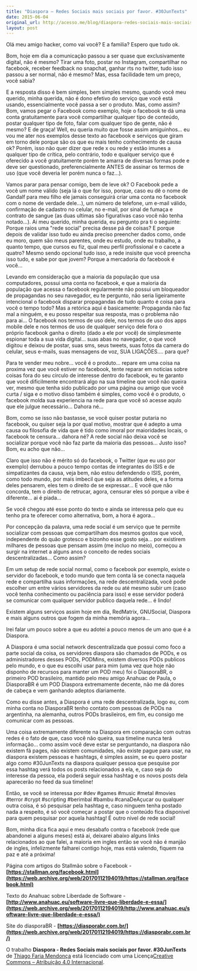 ```yaml
---
title: "Diaspora – Redes Sociais mais sociais por favor. #30JunTexts"
date: 2015-06-04
original_url: http://acesso.me/blog/diaspora-redes-sociais-mais-sociais-por-favor-30juntexts/
layout: post
---
```


Olá meu amigo hacker, como vai você? E a familia? Espero que tudo ok.

Bom, hoje em dia a comunicação passou a ser quase que exclusivamente digital, não é mesmo? Tirar uma foto, postar no Instagram, compartilhar no facebook, receber feedback no snapchat, ganhar rts no twitter, tudo isso passou a ser normal, não é mesmo? Mas, essa facilidade tem um preço, você sabia?

E a resposta disso é bem simples, bem simples mesmo, quando você meu querido, minha querida, não é dono efetivo do serviço que você está usando, essencialmente você passa a ser o produto. Mas, como assim? Bom, vamos pegar o Facebook como exemplo, hoje o facebook te dá uma conta gratuitamente para você compartilhar qualquer tipo de conteúdo, postar qualquer tipo de foto, falar com qualquer tipo de gente, não é mesmo? E de graça!  Well, eu queria muito que fosse assim amiguinhos... eu vou me ater nos exemplos desse texto ao facebook e serviços que giram em torno dele porque são os que eu mais tenho conhecimento de causa ok? Porém, isso não quer dizer que rede x ou rede y estão imunes a qualquer tipo de crítica, pelo contrário, todo e qualquer serviço que é oferecido a você gratuitamente porém te amarra de diversas formas pode e deve ser questionado, preferencialmente ANTES de assinar os termos de uso (que você deveria ler porém nunca o faz...).

Vamos parar para pensar comigo, bem de leve ok? O Facebook pede a você um nome válido (seja lá o que for isso, porque, caso eu dê o nome de Gandalf para meu filho ele jamais conseguirá criar uma conta no facebook com o nome de verdade dele...), um número de telefone, um e-mail válido, confirmação de cadastro no celular, no e-mail, por sinal de fumaça e contrato de sangue (as duas ultimas são figurativas caso você não tenha notado...). Ai meu querido, minha querida, eu pergunto pra ti o seguinte: Porque raios uma "rede social" precisa desse pá de coisas? E porque depois de validar isso tudo eu ainda preciso preencher dados como, onde eu moro, quem são meus parentes, onde eu estudo, onde eu trabalho, a quanto tempo, que cursos eu fiz, qual meu perfil profissional e o cacete a quatro? Mesmo sendo opcional tudo isso, a rede insisite que você preencha isso tudo, e sabe por que jovem? Porque a mercadoria do facebook é você...

Levando em consideração que a maioria da população que usa computadores, possui uma conta no facebook, e que a maioria da população que acessa o facebook regularmente não possui um bloqueador de propagandas no seu navegador, eu te pergunto, não seria ligeiramente intencional o facebook disparar propagandas de tudo quanto é coisa para você o tempo todo? Mas a retórica aqui é basicamente: Propaganda não faz mal a ninguém, e eu posso respeitar sua resposta, mas o problema não para ai... O facebook nos termos de uso dele, nos termos de uso dos apps mobile dele e nos termos de uso de qualquer serviço dele fora o próprio facebook ganha o direito (dado a ele por você) de simplesmente espionar toda a sua vida digital... suas abas no navegador, o que você digitou e deixou de postar, suas sms, seus tweets, suas fotos da camera do celular, seus e-mails, suas mensagens de voz, SUA LIGAÇÕES.... para que?

Para te vender meu nobre... você é o produto... repare em uma coisa na proxima vez que você estiver no facebook, tente reparar em noticias sobre coisas fora do seu circulo de interesse dentro do facebook, eu te garanto que você dificilmente encontrará algo na sua timeline que você não queira ver, mesmo que tenha sido publicado por uma página ou amigo que vocẽ curta / siga e o motivo disso também é simples, como você é o produto, o facebook molda sua experiencia na rede para que você só acesse aqulo que ele julgue necessário... Dahora né...

Bom, como se isso não bastasse, se você quiser postar putaria no facebook, ou quiser seja la por qual motivo, mostrar que é adepto a uma causa ou filosofia de vida que é tido como imoral por maioridades locais, o facebook te censura... dahora né? A rede social não deixa você se socializar porque você não faz parte da maioria das pessoas... Justo isso? Bom, eu acho que não...

Claro que isso não é mérito só do facebook, o Twitter (que eu uso por exemplo) derrubou a pouco tempo contas de integrantes do ISIS e de simpatizantes da causa, veja bem, não estou defendendo o ISIS, porém, como todo mundo, por mais imbecil que seja as atitudes deles, e a forma deles pensarem, eles tem o direito de se expressar... E você que não concorda, tem o direito de retrucar, agora, censurar eles só porque a vibe é diferente... ai é piada...

Se você chegou até esse ponto do texto e ainda se interessa pelo que eu tenho pra te oferecer como alternativa, bom, a hora é agora...

Por concepção da palavra, uma rede social é um serviço que te permite socializar com pessoas que compartilham dos mesmos gostos que você, independente do quão grotesco e bizonho esse gosto seja... por existirem milhares de pessoas que pensam assim (me incluo no meio), começou a surgir na internet a alguns anos o conceito de redes sociais descentralizadas... Como assim?

Em um setup de rede social normal, como o facebook por exemplo, existe o servidor do facebook, e todo mundo que tem conta lá se conecta naquela rede e compartilha suas informações, na rede descentralizada, você pode escolher um entre vários servidores da rede ou até mesmo subir um (caso você tenha conhecimento ou paciência para isso) e esse servidor poderá se comunicar com qualquer servidor publico daquela rede... é lindo!

Existem alguns serviços assim hoje em dia, RedMatrix, GNUSocial, Diaspora e mais alguns outros que fogem da minha memória agora...

Irei falar um pouco sobre a que eu adotei a pouco menos de um ano que é a Diaspora.

A Diaspora é uma social network descentralizada que possui como foco a parte social da coisa, os servidores diaspora são chamados de PODs, e os administradores desses PODs, PODMins, existem diversos PODs publicos pelo mundo, e o que eu escolhi usar para mim (uma vez que hoje não disponho de recursos para manter um POD meu) foi o DiasporaBR, o primeiro POD brasileiro, mantido pelo meu amigo Anahuac de Paula, o DiasporaBR é um POD Diaspora extremamente decente, não me dá dores de cabeça e vem ganhando adeptos diariamente.

Como eu disse antes, a Diaspora é uma rede descentralizada, logo eu, com minha conta no DiasporaBR tenho contato com pessoas de PODs na argentinha, na alemanha, outros PODs brasileiros, em fim, eu consigo me comunicar com as pessoas.

Uma coisa extremamente diferente na Diaspora em comparação com outras redes é o fato de que, caso você não queira, sua timeline nunca terá informação... como assim você deve estar se perguntando, na diaspora não existem fã pages, não existem comunidades, não existe pague para usar, na diaspora existem pessoas e hashtags, é simples assim, se eu quero postar algo como #30JunTexts na diaspora qualquer pessoa que pesquise por essa hashtag verá todos os posts relacionados a ela, e, caso seja do interesse da pessoa, ela poderá seguir essa hashtag e os novos posts dela aparecerão no feed da sua timeline!

Então, se você se interessa por #dev #games #music #metal #movies #terror #crypt #scripting #berimbal #bambu #canaDeAçucar ou qualquer outra coisa, é só pesquisar pela hashtag e, caso ninguem tenha postado nada a respeito, é só você começar a postar que o conteúdo fica disponivel para quem pesquisar por aquela hashtag! É outro nivel de rede social!

Bom, minha dica fica aqui e meu desabafo contra o facebook (rede que abandonei a alguns meses) está ai, deixarei abaixo alguns links relacionados ao que falei, a maioria em ingles então se você não é manjão de ingles, infelizmente falharei contigo hoje, mas está valendo, fiquem na paz e até a próxima!

Página com artigos do Stallmão sobre o Facebook - **[https://stallman.org/facebook.html](https://web.archive.org/web/20170112194019/https://stallman.org/facebook.html)**

Texto do Anahuac sobre Liberdade de Software - **[http://www.anahuac.eu/software-livre-que-liberdade-e-essa/](https://web.archive.org/web/20170112194019/http://www.anahuac.eu/software-livre-que-liberdade-e-essa/)**

Site do diasporaBR - **[https://diasporabr.com.br/](https://web.archive.org/web/20170112194019/https://diasporabr.com.br/)**

O trabalho **Diaspora - Redes Sociais mais sociais por favor. #30JunTexts** de [Thiago Faria Mendonça](https://web.archive.org/web/20170112194019/http://acesso.me/acesso/) está licenciado com uma Licença[Creative Commons – Atribuição 4.0 Internacional](https://web.archive.org/web/20170112194019/https://creativecommons.org/licenses/by/4.0/).